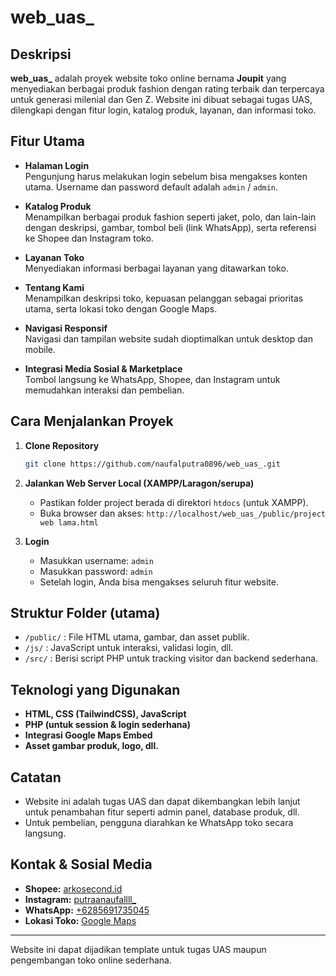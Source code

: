 # web_uas_

## Deskripsi 
**web_uas_** adalah proyek website toko online bernama **Joupit** yang menyediakan berbagai produk fashion dengan rating terbaik dan terpercaya untuk generasi milenial dan Gen Z. Website ini dibuat sebagai tugas UAS, dilengkapi dengan fitur login, katalog produk, layanan, dan informasi toko.

## Fitur Utama

- **Halaman Login**  
  Pengunjung harus melakukan login sebelum bisa mengakses konten utama. Username dan password default adalah `admin` / `admin`.

- **Katalog Produk**  
  Menampilkan berbagai produk fashion seperti jaket, polo, dan lain-lain dengan deskripsi, gambar, tombol beli (link WhatsApp), serta referensi ke Shopee dan Instagram toko.

- **Layanan Toko**  
  Menyediakan informasi berbagai layanan yang ditawarkan toko.

- **Tentang Kami**  
  Menampilkan deskripsi toko, kepuasan pelanggan sebagai prioritas utama, serta lokasi toko dengan Google Maps.

- **Navigasi Responsif**  
  Navigasi dan tampilan website sudah dioptimalkan untuk desktop dan mobile.

- **Integrasi Media Sosial & Marketplace**  
  Tombol langsung ke WhatsApp, Shopee, dan Instagram untuk memudahkan interaksi dan pembelian.

## Cara Menjalankan Proyek

1. **Clone Repository**
   ```bash
   git clone https://github.com/naufalputra0896/web_uas_.git
   ```
2. **Jalankan Web Server Local (XAMPP/Laragon/serupa)**
   - Pastikan folder project berada di direktori `htdocs` (untuk XAMPP).
   - Buka browser dan akses: `http://localhost/web_uas_/public/project web lama.html`

3. **Login**
   - Masukkan username: `admin`
   - Masukkan password: `admin`
   - Setelah login, Anda bisa mengakses seluruh fitur website.

## Struktur Folder (utama)
- `/public/` : File HTML utama, gambar, dan asset publik.
- `/js/` : JavaScript untuk interaksi, validasi login, dll.
- `/src/` : Berisi script PHP untuk tracking visitor dan backend sederhana.

## Teknologi yang Digunakan
- **HTML, CSS (TailwindCSS), JavaScript**
- **PHP (untuk session & login sederhana)**
- **Integrasi Google Maps Embed**
- **Asset gambar produk, logo, dll.**

## Catatan
- Website ini adalah tugas UAS dan dapat dikembangkan lebih lanjut untuk penambahan fitur seperti admin panel, database produk, dll.
- Untuk pembelian, pengguna diarahkan ke WhatsApp toko secara langsung.

## Kontak & Sosial Media
- **Shopee:** [arkosecond.id](https://shopee.co.id/arkosecond.id)
- **Instagram:** [putraanaufallll_](https://www.instagram.com/putraanaufallll_)
- **WhatsApp:** [+6285691735045](https://wa.me/+6285691735045)
- **Lokasi Toko:** [Google Maps](https://www.google.com/maps/embed?pb=!1m18!1m12!1m3!1d3151.835434509051!2d107.1665801!3d-6.3246117!2m3!1f0!2f0!3f0!3m2!1i1024!2i768!4f13.1!3m3!1m2!1s0x2e699b0c08ad8d01%3A0x2b18001d1b1371f9!2sUNIVERSITAS+PELITA+BANGSA!5e0!3m2!1sid!2sid!4v1631287971472!5m2!1sid!2sid)

---

Website ini dapat dijadikan template untuk tugas UAS maupun pengembangan toko online sederhana.
